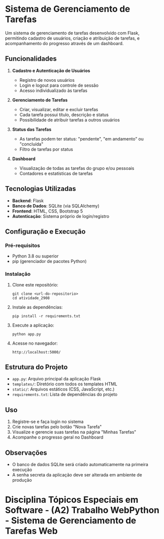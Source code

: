 # Sistema de Gerenciamento de Tarefas

Um sistema de gerenciamento de tarefas desenvolvido com Flask, permitindo cadastro de usuários, criação e atribuição de tarefas, e acompanhamento do progresso através de um dashboard.

## Funcionalidades

1. **Cadastro e Autenticação de Usuários**
   - Registro de novos usuários
   - Login e logout para controle de sessão
   - Acesso individualizado às tarefas

2. **Gerenciamento de Tarefas**
   - Criar, visualizar, editar e excluir tarefas
   - Cada tarefa possui título, descrição e status
   - Possibilidade de atribuir tarefas a outros usuários

3. **Status das Tarefas**
   - As tarefas podem ter status: "pendente", "em andamento" ou "concluída"
   - Filtro de tarefas por status

4. **Dashboard**
   - Visualização de todas as tarefas do grupo e/ou pessoais
   - Contadores e estatísticas de tarefas

## Tecnologias Utilizadas

- **Backend**: Flask
- **Banco de Dados**: SQLite (via SQLAlchemy)
- **Frontend**: HTML, CSS, Bootstrap 5
- **Autenticação**: Sistema próprio de login/registro

## Configuração e Execução

### Pré-requisitos
- Python 3.8 ou superior
- pip (gerenciador de pacotes Python)

### Instalação

1. Clone este repositório:
   ```
   git clone <url-do-repositorio>
   cd atividade_2908
   ```

2. Instale as dependências:
   ```
   pip install -r requirements.txt
   ```

3. Execute a aplicação:
   ```
   python app.py
   ```

4. Acesse no navegador:
   ```
   http://localhost:5000/
   ```

## Estrutura do Projeto

- `app.py`: Arquivo principal da aplicação Flask
- `templates/`: Diretório com todos os templates HTML
- `static/`: Arquivos estáticos (CSS, JavaScript, etc.)
- `requirements.txt`: Lista de dependências do projeto

## Uso

1. Registre-se e faça login no sistema
2. Crie novas tarefas pelo botão "Nova Tarefa"
3. Visualize e gerencie suas tarefas na página "Minhas Tarefas"
4. Acompanhe o progresso geral no Dashboard

## Observações

- O banco de dados SQLite será criado automaticamente na primeira execução
- A senha secreta da aplicação deve ser alterada em ambiente de produção
# Disciplina Tópicos Especiais em Software - (A2) Trabalho WebPython - Sistema de Gerenciamento de Tarefas Web
